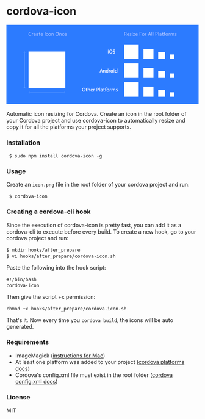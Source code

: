 # cordova-icon

<img src="cordova-icon-resize.png"/>

Automatic icon resizing for Cordova. Create an icon in the root folder of your Cordova project and use cordova-icon to automatically resize and copy it for all the platforms your project supports.

### Installation

     $ sudo npm install cordova-icon -g

### Usage
     
Create an ```icon.png``` file in the root folder of your cordova project and run:

     $ cordova-icon

### Creating a cordova-cli hook

Since the execution of cordova-icon is pretty fast, you can add it as a cordova-cli to execute before every build.
To create a new hook, go to your cordova project and run:

    $ mkdir hooks/after_prepare
    $ vi hooks/after_prepare/cordova-icon.sh

Paste the following into the hook script:

    #!/bin/bash
    cordova-icon

Then give the script +x permission:

    chmod +x hooks/after_prepare/cordova-icon.sh

That's it. Now every time you ```cordova build```, the icons will be auto generated.

### Requirements

- ImageMagick ([instructions for Mac](https://sethvargo.com/install-imagemagick-on-osx-lion/))
- At least one platform was added to your project ([cordova platforms docs](http://cordova.apache.org/docs/en/3.4.0/guide_platforms_index.md.html#Platform%20Guides))
- Cordova's config.xml file must exist in the root folder ([cordova config.xml docs](http://cordova.apache.org/docs/en/3.4.0/config_ref_index.md.html#The%20config.xml%20File))

### License

MIT
